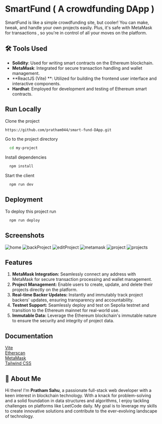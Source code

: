 
# SmartFund ( A crowdfunding DApp )
SmartFund is like a simple crowdfunding site, but cooler! You can make, tweak, and handle your own projects easily. Plus, it's safe with MetaMask for transactions , so you're in control of all your moves on the platform.


## 🛠 Tools Used
- **Solidity**: Used for writing smart contracts on the Ethereum blockchain.
- **MetaMask**: Integrated for secure transaction handling and wallet management.
- **ReactJS (Vite) **: Utilized for building the frontend user interface and interactive components.
- **Hardhat**: Employed for development and testing of Ethereum smart contracts.

## Run Locally

Clone the project

```bash
https://github.com/pratham044/smart-fund-DApp.git
```

Go to the project directory

```bash
  cd my-project
```

Install dependencies

```bash
  npm install
```
Start the client

```bash
  npm run dev
```


## Deployment

To deploy this project run

```bash
  npm run deploy
```


## Screenshots
![home](https://github.com/pratham044/smart-fund-DApp/assets/113813777/e653049f-f4ff-4a8b-a543-117f13a8461c)
![backProject](https://github.com/pratham044/smart-fund-DApp/assets/113813777/a0406310-f41d-4fc9-8239-6b565c3f1a75)
![editProject](https://github.com/pratham044/smart-fund-DApp/assets/113813777/0fa02f93-c01b-41ff-9a3e-2177712b391a)
![metamask](https://github.com/pratham044/smart-fund-DApp/assets/113813777/27d438f8-0ab5-4112-82fe-1091d56f0425)
![project](https://github.com/pratham044/smart-fund-DApp/assets/113813777/e2af29da-4c25-46cc-9e98-23c9e6b09411)
![projects](https://github.com/pratham044/smart-fund-DApp/assets/113813777/471ff6f3-2abb-4651-af3b-3529a90105a5)


## Features

1. **MetaMask Integration:** Seamlessly connect any address with MetaMask for secure transaction processing and wallet management.
2. **Project Management:** Enable users to create, update, and delete their projects directly on the platform.
3. **Real-time Backer Updates:** Instantly and immutably track project backers' updates, ensuring transparency and accountability.
4. **Testnet Support:** Seamlessly deploy and test on Sepolia testnet and transition to the Ethereum mainnet for real-world use.
5. **Immutable Data:** Leverage the Ethereum blockchain's immutable nature to ensure the security and integrity of project data.


## Documentation

[Vite](https://vitejs.dev/guide/)  
[Etherscan](https://etherscan.io/)  
[MetaMask](https://metamask.io/)  
[Tailwind CSS](https://tailwindcss.com/)

## 🚀 About Me


Hi there! I'm **Pratham Sahu**, a passionate full-stack web developer with a keen interest in blockchain technology. With a knack for problem-solving and a solid foundation in data structures and algorithms, I enjoy tackling challenges on platforms like LeetCode daily. My goal is to leverage my skills to create innovative solutions and contribute to the ever-evolving landscape of technology.
